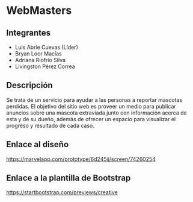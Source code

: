 # WebMasters

## Integrantes
- Luis Abrie Cuevas (Líder)
- Bryan Loor Macías
- Adriana Riofrío Silva
- Livingston Pérez Correa

## Descripción
Se trata de un servicio para ayudar a las personas a reportar mascotas perdidas. El objetivo del sitio web es proveer un medio para publicar anuncios sobre una mascota extraviada junto con información acerca de esta y de su dueño, además de ofrecer un espacio para visualizar el progreso y resultado de cada caso. 

## Enlace al diseño
https://marvelapp.com/prototype/6d245ij/screen/74260254

## Enlace a la plantilla de Bootstrap
https://startbootstrap.com/previews/creative
